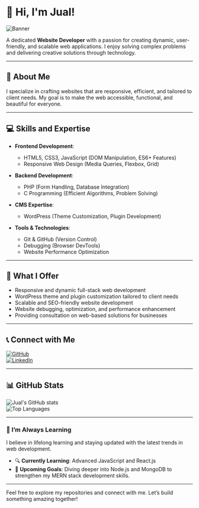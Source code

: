 # 👋 Hi, I'm Jual!  

![Banner]([https://raw.githubusercontent.com/contactjual/contactjual/main/banner.png](https://raw.githubusercontent.com/contactjual/contactjual/main/Black%20Minimal%20Business%20Personal%20Profile%20Linkedin%20Banner.png))


A dedicated **Website Developer** with a passion for creating dynamic, user-friendly, and scalable web applications. I enjoy solving complex problems and delivering creative solutions through technology.

---

## 🌟 About Me  
I specialize in crafting websites that are responsive, efficient, and tailored to client needs. My goal is to make the web accessible, functional, and beautiful for everyone.

---

## 💻 Skills and Expertise  
- **Frontend Development**:  
  - HTML5, CSS3, JavaScript (DOM Manipulation, ES6+ Features)  
  - Responsive Web Design (Media Queries, Flexbox, Grid)  

- **Backend Development**:  
  - PHP (Form Handling, Database Integration)  
  - C Programming (Efficient Algorithms, Problem Solving)  

- **CMS Expertise**:  
  - WordPress (Theme Customization, Plugin Development)  

- **Tools & Technologies**:  
  - Git & GitHub (Version Control)  
  - Debugging (Browser DevTools)  
  - Website Performance Optimization  

---

## 🌟 What I Offer  
- Responsive and dynamic full-stack web development  
- WordPress theme and plugin customization tailored to client needs  
- Scalable and SEO-friendly website development  
- Website debugging, optimization, and performance enhancement  
- Providing consultation on web-based solutions for businesses  

---

## 📞 Connect with Me  
[![GitHub](https://img.shields.io/badge/GitHub-contactjual-brightgreen)](https://github.com/contactjual)  
[![LinkedIn](https://img.shields.io/badge/LinkedIn-Connect-blue)](https://linkedin.com/in/contactjual)  

---

## 📊 GitHub Stats  
![Jual's GitHub stats](https://github-readme-stats.vercel.app/api?username=contactjual&show_icons=true&theme=radical)  
![Top Languages](https://github-readme-stats.vercel.app/api/top-langs/?username=contactjual&layout=compact&theme=radical)  

---

### 🎯 I’m Always Learning  
I believe in lifelong learning and staying updated with the latest trends in web development.  
- 🔍 **Currently Learning**: Advanced JavaScript and React.js  
- 🚀 **Upcoming Goals**: Diving deeper into Node.js and MongoDB to strengthen my MERN stack development skills.  

---

Feel free to explore my repositories and connect with me. Let’s build something amazing together!
